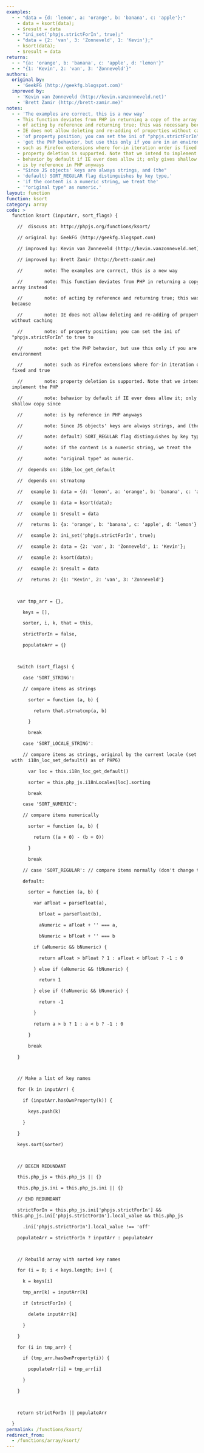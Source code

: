 ```yaml
---
examples:
  - - "data = {d: 'lemon', a: 'orange', b: 'banana', c: 'apple'};"
    - data = ksort(data);
    - $result = data
  - - "ini_set('phpjs.strictForIn', true);"
    - "data = {2: 'van', 3: 'Zonneveld', 1: 'Kevin'};"
    - ksort(data);
    - $result = data
returns:
  - - "{a: 'orange', b: 'banana', c: 'apple', d: 'lemon'}"
  - - "{1: 'Kevin', 2: 'van', 3: 'Zonneveld'}"
authors:
  original by:
    - 'GeekFG (http://geekfg.blogspot.com)'
  improved by:
    - 'Kevin van Zonneveld (http://kevin.vanzonneveld.net)'
    - 'Brett Zamir (http://brett-zamir.me)'
notes:
  - - 'The examples are correct, this is a new way'
    - This function deviates from PHP in returning a copy of the array instead
    - of acting by reference and returning true; this was necessary because
    - IE does not allow deleting and re-adding of properties without caching
    - 'of property position; you can set the ini of "phpjs.strictForIn" to true to'
    - 'get the PHP behavior, but use this only if you are in an environment'
    - such as Firefox extensions where for-in iteration order is fixed and true
    - property deletion is supported. Note that we intend to implement the PHP
    - behavior by default if IE ever does allow it; only gives shallow copy since
    - is by reference in PHP anyways
    - "Since JS objects' keys are always strings, and (the"
    - 'default) SORT_REGULAR flag distinguishes by key type,'
    - 'if the content is a numeric string, we treat the'
    - '"original type" as numeric.'
layout: function
function: ksort
category: array
code: >
  function ksort (inputArr, sort_flags) {

    //  discuss at: http://phpjs.org/functions/ksort/

    // original by: GeekFG (http://geekfg.blogspot.com)

    // improved by: Kevin van Zonneveld (http://kevin.vanzonneveld.net)

    // improved by: Brett Zamir (http://brett-zamir.me)

    //        note: The examples are correct, this is a new way

    //        note: This function deviates from PHP in returning a copy of the
  array instead

    //        note: of acting by reference and returning true; this was necessary
  because

    //        note: IE does not allow deleting and re-adding of properties
  without caching

    //        note: of property position; you can set the ini of
  "phpjs.strictForIn" to true to

    //        note: get the PHP behavior, but use this only if you are in an
  environment

    //        note: such as Firefox extensions where for-in iteration order is
  fixed and true

    //        note: property deletion is supported. Note that we intend to
  implement the PHP

    //        note: behavior by default if IE ever does allow it; only gives
  shallow copy since

    //        note: is by reference in PHP anyways

    //        note: Since JS objects' keys are always strings, and (the

    //        note: default) SORT_REGULAR flag distinguishes by key type,

    //        note: if the content is a numeric string, we treat the

    //        note: "original type" as numeric.

    //  depends on: i18n_loc_get_default

    //  depends on: strnatcmp

    //   example 1: data = {d: 'lemon', a: 'orange', b: 'banana', c: 'apple'};

    //   example 1: data = ksort(data);

    //   example 1: $result = data

    //   returns 1: {a: 'orange', b: 'banana', c: 'apple', d: 'lemon'}

    //   example 2: ini_set('phpjs.strictForIn', true);

    //   example 2: data = {2: 'van', 3: 'Zonneveld', 1: 'Kevin'};

    //   example 2: ksort(data);

    //   example 2: $result = data

    //   returns 2: {1: 'Kevin', 2: 'van', 3: 'Zonneveld'}



    var tmp_arr = {},

      keys = [],

      sorter, i, k, that = this,

      strictForIn = false,

      populateArr = {}



    switch (sort_flags) {

      case 'SORT_STRING':

      // compare items as strings

        sorter = function (a, b) {

          return that.strnatcmp(a, b)

        }

        break

      case 'SORT_LOCALE_STRING':

      // compare items as strings, original by the current locale (set
  with  i18n_loc_set_default() as of PHP6)

        var loc = this.i18n_loc_get_default()

        sorter = this.php_js.i18nLocales[loc].sorting

        break

      case 'SORT_NUMERIC':

      // compare items numerically

        sorter = function (a, b) {

          return ((a + 0) - (b + 0))

        }

        break

      // case 'SORT_REGULAR': // compare items normally (don't change types)

      default:

        sorter = function (a, b) {

          var aFloat = parseFloat(a),

            bFloat = parseFloat(b),

            aNumeric = aFloat + '' === a,

            bNumeric = bFloat + '' === b

          if (aNumeric && bNumeric) {

            return aFloat > bFloat ? 1 : aFloat < bFloat ? -1 : 0

          } else if (aNumeric && !bNumeric) {

            return 1

          } else if (!aNumeric && bNumeric) {

            return -1

          }

          return a > b ? 1 : a < b ? -1 : 0

        }

        break

    }



    // Make a list of key names

    for (k in inputArr) {

      if (inputArr.hasOwnProperty(k)) {

        keys.push(k)

      }

    }

    keys.sort(sorter)



    // BEGIN REDUNDANT

    this.php_js = this.php_js || {}

    this.php_js.ini = this.php_js.ini || {}

    // END REDUNDANT

    strictForIn = this.php_js.ini['phpjs.strictForIn'] &&
  this.php_js.ini['phpjs.strictForIn'].local_value && this.php_js

      .ini['phpjs.strictForIn'].local_value !== 'off'

    populateArr = strictForIn ? inputArr : populateArr



    // Rebuild array with sorted key names

    for (i = 0; i < keys.length; i++) {

      k = keys[i]

      tmp_arr[k] = inputArr[k]

      if (strictForIn) {

        delete inputArr[k]

      }

    }

    for (i in tmp_arr) {

      if (tmp_arr.hasOwnProperty(i)) {

        populateArr[i] = tmp_arr[i]

      }

    }



    return strictForIn || populateArr

  }
permalink: /functions/ksort/
redirect_from:
  - /functions/array/ksort/
---
```


<!-- WARNING! This file is auto generated by `npm run web:inject`, do not edit by hand -->
